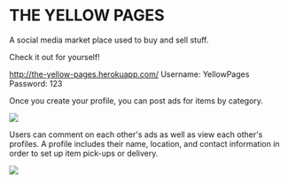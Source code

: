 # THE YELLOW PAGES

A social media market place used to buy and sell stuff.

Check it out for yourself!

http://the-yellow-pages.herokuapp.com/
Username: YellowPages
Password: 123

Once you create your profile, you can post ads for items by category.

![](YellowPages-PostAd2.gif)

Users can comment on each other's ads as well as view each other's profiles. A profile includes their name, location, and contact information in order to set up item pick-ups or delivery.

![](YellowPages-commentSmaller.gif)
